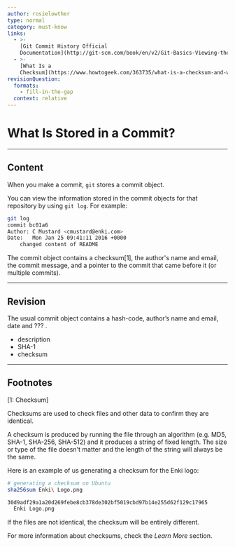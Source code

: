 ```yaml
---
author: rosielowther
type: normal
category: must-know
links:
  - >-
    [Git Commit History Official
    Documentation](http://git-scm.com/book/en/v2/Git-Basics-Viewing-the-Commit-History){website}
  - >-
    [What Is a
    Checksum](https://www.howtogeek.com/363735/what-is-a-checksum-and-why-should-you-care/){website}
revisionQuestion:
  formats:
    - fill-in-the-gap
  context: relative
---
```


# What Is Stored in a Commit?


---

## Content

When you make a commit, `git` stores a commit object.

You can view the information stored in the commit objects for that repository by using `git log`. For example:

```bash
git log
commit bc01a6
Author: C Mustard <cmustard@enki.com>
Date:   Mon Jan 25 09:41:11 2016 +0000
    changed content of README
```

The commit object contains a checksum[1], the author's name and email, the commit message, and a pointer to the commit that came before it (or multiple commits).


---

## Revision

The usual commit object contains a hash-code, author’s name and email, date and ??? .

- description
- SHA-1
- checksum


---

## Footnotes

[1: Checksum]

Checksums are used to check files and other data to confirm they are identical.

A checksum is produced by running the file through an algorithm (e.g. MD5, SHA-1, SHA-256, SHA-512) and it produces a string of fixed length. The size or type of the file doesn't matter and the length of the string will always be the same.

Here is an example of us generating a checksum for the Enki logo:

```bash
# generating a checksum on Ubuntu
sha256sum Enki\ Logo.png

30d9adf29a1a20d269febe8cb378de302bf5019cbd97b14e255d62f129c17965
  Enki Logo.png
```

If the files are not identical, the checksum will be entirely different.

For more information about checksums, check the *Learn More* section.
